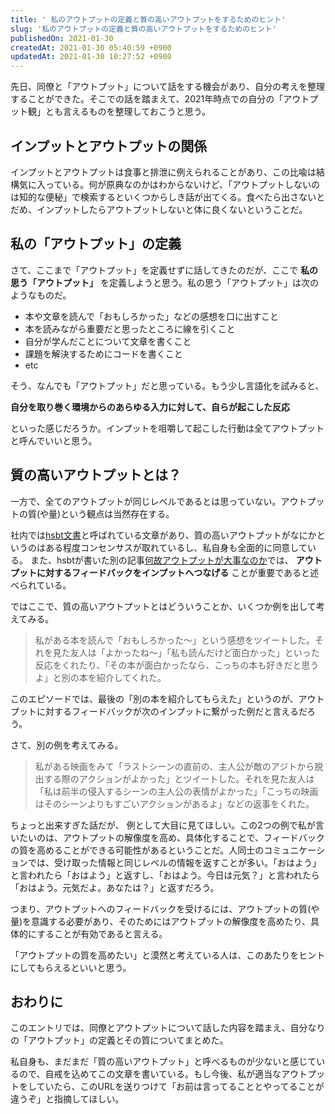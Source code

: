```yaml
---
title: ' 私のアウトプットの定義と質の高いアウトプットをするためのヒント'
slug: '私のアウトプットの定義と質の高いアウトプットをするためのヒント'
publishedOn: 2021-01-30
createdAt: 2021-01-30 05:40:59 +0900
updatedAt: 2021-01-30 10:27:52 +0900
---
```

先日、同僚と「アウトプット」について話をする機会があり、自分の考えを整理することができた。そこでの話を踏まえて、2021年時点での自分の「アウトプット観」とも言えるものを整理しておこうと思う。

## インプットとアウトプットの関係

インプットとアウトプットは食事と排泄に例えられることがあり、この比喩は結構気に入っている。何が原典なのかはわからないけど、「アウトプットしないのは知的な便秘」で検索するといくつからしき話が出てくる。食べたら出さないとだめ、インプットしたらアウトプットしないと体に良くないということだ。

## 私の「アウトプット」の定義

さて、ここまで「アウトプット」を定義せずに話してきたのだが、ここで **私の思う「アウトプット」** を定義しようと思う。私の思う「アウトプット」は次のようなものだ。

- 本や文章を読んで「おもしろかった」などの感想を口に出すこと
- 本を読みながら重要だと思ったところに線を引くこと
- 自分が学んだことについて文章を書くこと
- 課題を解決するためにコードを書くこと
- etc

そう、なんでも「アウトプット」だと思っている。もう少し言語化を試みると、

**自分を取り巻く環境からのあらゆる入力に対して、自らが起こした反応**

といった感じだろうか。インプットを咀嚼して起こした行動は全てアウトプットと呼んでいいと思う。

## 質の高いアウトプットとは？

一方で、全てのアウトプットが同じレベルであるとは思っていない。アウトプットの質(や量)という観点は当然存在する。

社内では[hsbt文書](https://speakerdeck.com/pyama86/pepabotupoi-enziniakarutiyawochuang-ru-yan-xie-toshi-zu-mi?slide=84)と呼ばれている文章があり、質の高いアウトプットがなにかというのはある程度コンセンサスが取れているし、私自身も全面的に同意している。 また、hsbtが書いた別の記事[何故アウトプットが大事なのか](https://tech.pepabo.com/2019/09/06/why-output-is-important/)では、 **アウトプットに対するフィードバックをインプットへつなげる** ことが重要であると述べられている。

ではここで、質の高いアウトプットとはどういうことか、いくつか例を出して考えてみる。

> 私がある本を読んで「おもしろかった～」という感想をツイートした。それを見た友人は「よかったね～」「私も読んだけど面白かった」といった反応をくれたり、「その本が面白かったなら、こっちの本も好きだと思うよ」と別の本を紹介してくれた。

このエピソードでは、最後の「別の本を紹介してもらえた」というのが、アウトプットに対するフィードバックが次のインプットに繋がった例だと言えるだろう。

さて、別の例を考えてみる。

> 私がある映画をみて「ラストシーンの直前の、主人公が敵のアジトから脱出する際のアクションがよかった」とツイートした。それを見た友人は「私は前半の侵入するシーンの主人公の表情がよかった」「こっちの映画はそのシーンよりもすごいアクションがあるよ」などの返事をくれた。

ちょっと出来すぎた話だが、 例として大目に見てほしい。この2つの例で私が言いたいのは、アウトプットの解像度を高め、具体化することで、フィードバックの質を高めることができる可能性があるということだ。人同士のコミュニケーションでは、受け取った情報と同じレベルの情報を返すことが多い。「おはよう」と言われたら「おはよう」と返すし、「おはよう。今日は元気？」と言われたら「おはよう。元気だよ。あなたは？」と返すだろう。

つまり、アウトプットへのフィードバックを受けるには、アウトプットの質(や量)を意識する必要があり、そのためにはアウトプットの解像度を高めたり、具体的にすることが有効であると言える。

「アウトプットの質を高めたい」と漠然と考えている人は、このあたりをヒントにしてもらえるといいと思う。

## おわりに

このエントリでは、同僚とアウトプットについて話した内容を踏まえ、自分なりの「アウトプット」の定義とその質についてまとめた。

私自身も、まだまだ「質の高いアウトプット」と呼べるものが少ないと感じているので、自戒を込めてこの文章を書いている。もし今後、私が適当なアウトプットをしていたら、このURLを送りつけて「お前は言ってることとやってることが違うぞ」と指摘してほしい。
